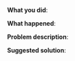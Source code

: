 <!--
Thank you for your interest in this project. Please follow the following guideline to create the issue.
-->

**What you did**:

**What happened**:

**Problem description**:

**Suggested solution**:
